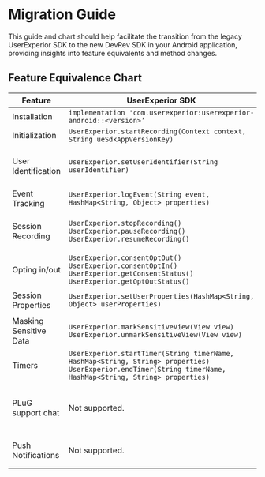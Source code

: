 # Migration Guide
This guide and chart should help facilitate the transition from the legacy UserExperior SDK to the new DevRev SDK in your Android application, providing insights into feature equivalents and method changes.

## Feature Equivalence Chart

| Feature | UserExperior SDK | DevRev SDK (Kotlin) | DevRev SDK (Java)                                                                                                                                                                                                                                                                                                                               |
|-|-|-|-------------------------------------------------------------------------------------------------------------------------------------------------------------------------------------------------------------------------------------------------------------------------------------------------------------------------------------------------|
| Installation | `implementation 'com.userexperior:userexperior-android::<version>’` | `implementation("ai.devrev.sdk:devrev-sdk:<version>") ` | `implementation("ai.devrev.sdk:devrev-sdk:<version>") `                                                                                                                                                                                                                                                                                         |
| Initialization | `UserExperior.startRecording(Context context, String ueSdkAppVersionKey)` | `DevRev.configure(context: Context, appId: String, prefersDialogMode: Boolean)` | `DevRev.INSTANCE.configure(Context context, String appId, Boolean prefersDialogMode)`                                                                                                                                                                                                                                                           |
| User Identification | `UserExperior.setUserIdentifier(String userIdentifier)` | `DevRev.identifyAnonymousUser(userId: String)`<br> `DevRev.identifyUnverifiedUser(identity: Identity)`<br> `DevRev.updateUser(identity: Identity)`<br> `DevRev.logout(deviceID: String)` | `DevRev.INSTANCE.identifyAnonymousUser(String userId)`<br> `DevRev.INSTANCE.identifyUnverifiedUser(Identity identity)`<br> `DevRev.INSTANCE.updateUser(Identity identity)`<br> `DevRev.INSTANCE.logout(String deviceID)`                                                                                                                        |
| Event Tracking | `UserExperior.logEvent(String event, HashMap<String, Object> properties)` | `DevRev.trackEvent(name: String, properties: HashMap<String, String>)` | `DevRevAnalyticsExtKt.trackEvent(DevRev.INSTANCE, String name, HashMap<String, String> properties)`                                                                                                                                                                                                                                             |
| Session Recording | `UserExperior.stopRecording()`<br />`UserExperior.pauseRecording()`<br />`UserExperior.resumeRecording()` | `DevRev.startRecording()`<br />`DevRev.stopRecording()`<br />`DevRev.pauseRecording()`<br />`DevRev.resumeRecording()`<br />`DevRev.processAllOnDemandSessions()` | `DevRevObservabilityExtKt.startRecording(DevRev.INSTANCE, context)`<br />`DevRevObservabilityExtKt.stopRecording(DevRev.INSTANCE)`<br />`DevRevObservabilityExtKt.pauseRecording(DevRev.INSTANCE)`<br />`DevRevObservabilityExtKt.resumeRecording(DevRev.INSTANCE)`<br />`DevRevObservabilityExtKt.processAllOnDemandSessions(DevRev.INSTANCE)` |
| Opting in/out | `UserExperior.consentOptOut()`<br />`UserExperior.consentOptIn()`<br>`UserExperior.getConsentStatus()`<br>`UserExperior.getOptOutStatus()` | `DevRev.stopAllMonitoring()`<br />`DevRev.resumeAllMonitoring()` | `DevRevObservabilityExtKt.stopAllMonitoring(DevRev.INSTANCE)`<br />`DevRevObservabilityExtKt.resumeAllMonitoring(DevRev.INSTANCE)`                                                                                                                                                                                                              |
| Session Properties | `UserExperior.setUserProperties(HashMap<String, Object> userProperties)` | `DevRev.addSessionProperties(properties: HashMap<String, Any>)`<br />`DevRev.clearSessionProperties()` | `DevRevObservabilityExtKt.addSessionProperties(DevRev.INSTANCE, HashMap<String, Object> properties)`<br />`DevRevObservabilityExtKt.clearSessionProperties(DevRev.INSTANCE)`                                                                                                                                                                    |
| Masking Sensitive Data | `UserExperior.markSensitiveView(View view)`<br />`UserExperior.unmarkSensitiveView(View view)` | `DevRev.markSensitiveViews(sensitiveViews: List<View>)`<br />`DevRev.unmarkSensitiveViews(sensitiveViews: List<View>)` | `DevRevObservabilityExtKt.markSensitiveViews(DevRev.INSTANCE, List<View> sensitiveViews)`<br />`DevRevObservabilityExtKt.unmarkSensitiveViews(DevRev.INSTANCE, List<View> sensitiveViews)`                                                                                                                                                      |
| Timers | `UserExperior.startTimer(String timerName, HashMap<String, String> properties)`<br> `UserExperior.endTimer(String timerName, HashMap<String, String> properties)` | `DevRev.startTimer(name: String, properties: HashMap<String, String>)`<br> `DevRev.endTimer(name: String, properties: HashMap<String, String>)` | `DevRevObservabilityExtKt.startTimer(DevRev.INSTANCE, String name, HashMap<String, String> properties)`<br> `DevRevObservabilityExtKt.endTimer(DevRev.INSTANCE, String name, HashMap<String, String> properties)`                                                                                                                               |
| PLuG support chat | Not supported. | `DevRev.showSupport(context: Context)`<br> `DevRev.createSupportConversation()`<br> `DevRev.setShouldDismissModalsOnOpenLink(value: Boolean)`<br> `DevRev.setInAppLinkHandler(handler: (String) -> Unit)` | `DevRevExtKt.showSupport(DevRev.INSTANCE, context)`<br> `DevRev.INSTANCE.createSupportConversation(Context context)`<br> `DevRev.INSTANCE.setShouldDismissModalsOnOpenLink(Boolean value)`<br> `DevRev.INSTANCE.setInAppLinkHandler(Function1<? super String, Unit> handler)`                                                  |
| Push Notifications | Not supported. | `DevRev.registerDeviceToken(context: Context, deviceToken: String, deviceId: String,)`<br> `DevRev.processPushNotification(context: Context, userInfo: String)` | `DevRev.INSTANCE.registerDeviceToken(Context context, String deviceToken, String deviceId)`<br> `DevRev.INSTANCE.processPushNotification(Context context, String userInfo)`                                                                                                                                                                     |

